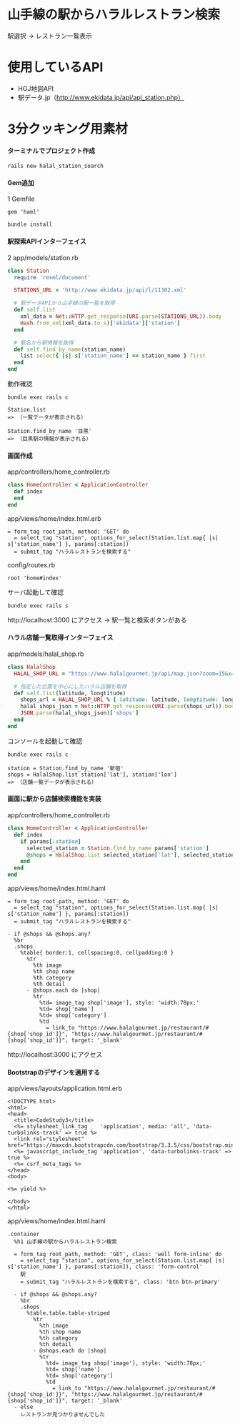 # 山手線の駅からハラルレストラン検索

駅選択 → レストラン一覧表示

# 使用しているAPI

* HGJ地図API
* 駅データ.jp（http://www.ekidata.jp/api/api_station.php）

# 3分クッキング用素材

#### ターミナルでプロジェクト作成

```
rails new halal_station_search
```

#### Gem追加

1 Gemfile

```
gem 'haml'
```

```
bundle install
```

#### 駅探索APIインターフェイス

2 app/models/station.rb

```ruby
class Station
  require 'rexml/document'

  STATIONS_URL = 'http://www.ekidata.jp/api/l/11302.xml'

  # 駅データAPIから山手線の駅一覧を取得
  def self.list
    xml_data = Net::HTTP.get_response(URI.parse(STATIONS_URL)).body
    Hash.from_xml(xml_data.to_s)['ekidata']['station']
  end

  # 駅名から駅情報を取得
  def self.find_by_name(station_name)
    list.select{ |s| s['station_name'] == station_name }.first
  end
end
```

動作確認

```
bundle exec rails c

Station.list
=> （一覧データが表示される）

Station.find_by_name '目黒'
=> （目黒駅の情報が表示される）
```

#### 画面作成

app/controllers/home_controller.rb

```ruby
class HomeController < ApplicationController
  def index
  end
end
```

app/views/home/index.html.erb

```haml
= form_tag root_path, method: 'GET' do
  = select_tag "station", options_for_select(Station.list.map{ |s| s['station_name'] }, params[:station])
  = submit_tag "ハラルレストランを検索する"
```

config/routes.rb

```
root 'home#index'
```

サーバ起動して確認

```
bundle exec rails s
```

http://localhost:3000 にアクセス → 駅一覧と検索ボタンがある

#### ハラル店舗一覧取得インターフェイス

app/models/halal_shop.rb

```ruby
class HalalShop
  HALAL_SHOP_URL = "https://www.halalgourmet.jp/api/map.json?zoom=15&x=%{latitude}&y=%{longtitude}"

  # 指定した位置を中心にしたハラル店舗を取得
  def self.list(latitude, longtitude)
    shops_url = HALAL_SHOP_URL % { latitude: latitude, longtitude: longtitude }
    halal_shops_json = Net::HTTP.get_response(URI.parse(shops_url)).body
    JSON.parse(halal_shops_json)['shops']
  end
end
```

コンソールを起動して確認

```
bundle exec rails c

station = Station.find_by_name '新宿'
shops = HalalShop.list station['lat'], station['lon']
=> （店舗一覧データが表示される）
```

#### 画面に駅から店舗検索機能を実装

app/controllers/home_controller.rb

```ruby
class HomeController < ApplicationController
  def index
    if params[:station]
      selected_station = Station.find_by_name params['station']
      @shops = HalalShop.list selected_station['lat'], selected_station['lon']
    end
  end
end
```

app/views/home/index.html.haml

```haml
= form_tag root_path, method: 'GET' do
  = select_tag "station", options_for_select(Station.list.map{ |s| s['station_name'] }, params[:station])
  = submit_tag "ハラルレストランを検索する"

- if @shops && @shops.any?
  %br
  .shops
    %table{ border:1, cellspacing:0, cellpadding:0 }
      %tr
        %th image
        %th shop name
        %th category
        %th detail
      - @shops.each do |shop|
        %tr
          %td= image_tag shop['image'], style: 'width:78px;'
          %td= shop['name']
          %td= shop['category']
          %td
            = link_to "https://www.halalgourmet.jp/restaurant/#{shop['shop_id']}", "https://www.halalgourmet.jp/restaurant/#{shop['shop_id']}", target: '_blank'
```

http://localhost:3000 にアクセス

#### Bootstrapのデザインを適用する

app/views/layouts/application.html.erb

```erb
<!DOCTYPE html>
<html>
<head>
  <title>CodeStudy3</title>
  <%= stylesheet_link_tag    'application', media: 'all', 'data-turbolinks-track' => true %>
  <link rel="stylesheet" href="https://maxcdn.bootstrapcdn.com/bootstrap/3.3.5/css/bootstrap.min.css">
  <%= javascript_include_tag 'application', 'data-turbolinks-track' => true %>
  <%= csrf_meta_tags %>
</head>
<body>

<%= yield %>

</body>
</html>
```

app/views/home/index.html.haml

```haml
.container
  %h1 山手線の駅からハラルレストラン検索

  = form_tag root_path, method: 'GET', class: 'well form-inline' do
    = select_tag "station", options_for_select(Station.list.map{ |s| s['station_name'] }, params[:station]), class: 'form-control'
    駅　
    = submit_tag "ハラルレストランを検索する", class: 'btn btn-primary'

  - if @shops && @shops.any?
    %br
    .shops
      %table.table.table-striped
        %tr
          %th image
          %th shop name
          %th category
          %th detail
        - @shops.each do |shop|
          %tr
            %td= image_tag shop['image'], style: 'width:78px;'
            %td= shop['name']
            %td= shop['category']
            %td
              = link_to "https://www.halalgourmet.jp/restaurant/#{shop['shop_id']}", "https://www.halalgourmet.jp/restaurant/#{shop['shop_id']}", target: '_blank'
  - else
    レストランが見つかりませんでした
```
